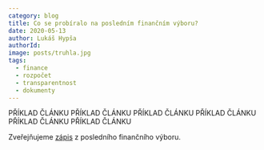```yaml
---
category: blog
title: Co se probíralo na posledním finančním výboru?
date: 2020-05-13
author: Lukáš Hypša
authorId:
image: posts/truhla.jpg
tags: 
  - finance
  - rozpočet
  - transparentnost
  - dokumenty
---
```

PŘÍKLAD ČLÁNKU PŘÍKLAD ČLÁNKU PŘÍKLAD ČLÁNKU PŘÍKLAD ČLÁNKU PŘÍKLAD ČLÁNKU PŘÍKLAD ČLÁNKU

Zveřejňujeme [zápis](/assets/doc/2020-03-11-zapis_financni_vybor.pdf) z posledního finančního výboru.
